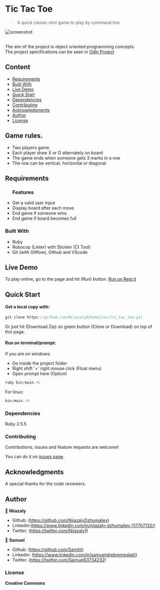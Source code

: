 # Tic Tac Toe
> A quick classic mini game to play by command line.

![screenshot](img/screenshot_tic_tac_toe.png)

<br>The aim of the project is object oriented programming concepts.<br>
The project specifications can be seen in [Odin Project](https://www.theodinproject.com/courses/ruby-programming/lessons/oop)

## Content

* [Requirements](#requirements)
* [Built With](#built-with)
* [Live Demo](#live-demo)
* [Quick Start](#quick-start)
* [Dependencies](#dependencies)
* [Contributing](#contributing)
* [Acknowledgments](#acknowledgments)
* [Author](#author)
* [License](#license)

## Game rules.
* Two players game
* Each player draw X or O alternately on board
* The game ends when someone gets 3 marks in a row
* The row can be vertical, horizontal or diagonal 

## Requirements

<ul>
  <h3>Features</h3>
  <li>Get a valid user input</li>
  <li>Display board after each move</li>
  <li>End game if someone wins</li>
  <li>End game if board becomes full</li>
</ul>

### Built With

- Ruby <br>
- Rubocop (Linter) with Stickler (CI Tool)<br>
- Git (with Gitflow), Github and VScode <br>

## Live Demo

To play online, go to the page and hit (Run) button.
[Run on Repl.it](https://repl.it/@NiiazalyDzhumal/tictactoe)

## Quick Start

#### Get a local copy with:<br>
```js
git clone https://github.com/NiiazalyDzhumaliev/tic_tac_toe.git
```
Or just hit (Download Zip) on green button (Clone or Download) on top of this page.

#### Run on terminal/prompt:

If you are on windows:
* Go inside the project folder
* Right shift '+' right mouse click (Float menu)
* Open prompt here (Option)
```js
ruby bin/main.rb
```
For linux:
```js
bin/main.rb
```

### Dependencies

Ruby 2.5.5

### Contributing

Contributions, issues and feature requests are welcome!

You can do it on [issues page](https://github.com/NiiazalyDzhumaliev/tic_tac_toe/issues).

## Acknowledgments

A special thanks for the code reviewers.

## Author

👤 **Niiazaly**

- Github: (https://github.com/NiiazalyDzhumaliev)
- Linkedin:(https://www.linkedin.com/in/niiazaly-dzhumaliev-117707132/)
- Twitter: (https://twitter.com/Niiazaly1)

👤 **Samuel**

- Github: (https://github.com/Samitti)
- Linkedin: (https://www.linkedin.com/in/samuelghebremeskel/)
- Twitter: (https://twitter.com/Samuel63734232)


### License

<strong>Creative Commons</strong>
